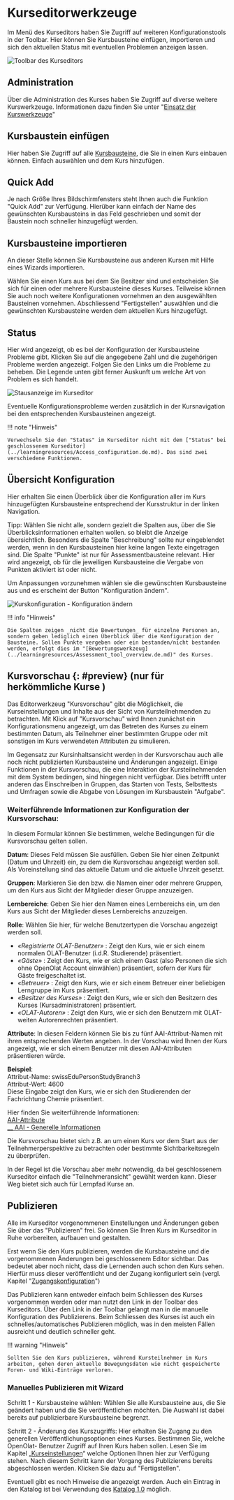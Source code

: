 # Kurseditorwerkzeuge

Im Menü des Kurseditors haben Sie Zugriff auf weiteren Konfigurationstools in der Toolbar. Hier können Sie Kursbausteine einfügen, importieren und sich den aktuellen Status mit eventuellen Problemen anzeigen lassen.  

![Toolbar des Kurseditors](assets/Menu_Kurseditor18.jpg)

## Administration

Über die Administration des Kurses haben Sie Zugriff auf diverse weitere Kurswerkzeuge. Informationen dazu
finden Sie unter "[Einsatz der Kurswerkzeuge](../learningresources/Using_Course_Tools.de.md)"


## Kursbaustein einfügen

Hier haben Sie Zugriff auf alle [Kursbausteine](Course_Elements.de.md), die Sie in einen Kurs einbauen können. Einfach auswählen und dem Kurs hinzufügen.

## Quick Add

Je nach Größe Ihres Bildschirmfensters steht Ihnen auch die Funktion "Quick Add" zur Verfügung. Hierüber kann einfach der Name des gewünschten Kursbausteins in das Feld geschrieben und somit der Baustein noch schneller hinzugefügt werden. 

## Kursbausteine importieren

An dieser Stelle können Sie Kursbausteine aus anderen Kursen mit Hilfe eines Wizards importieren. 

Wählen Sie einen Kurs aus bei dem Sie Besitzer sind und entscheiden Sie sich für einen oder mehrere Kursbausteine dieses Kurses. Teilweise können Sie auch noch weitere Konfigurationen vornehmen an den ausgewählten Bausteinen vornehmen. Abschliessend "Fertigstellen" auswählen und die gewünschten Kursbausteine werden dem aktuellen Kurs hinzugefügt. 

## Status

Hier wird angezeigt, ob es bei der Konfiguration der Kursbausteine Probleme
gibt. Klicken Sie auf die angegebene Zahl und die zugehörigen Probleme werden
angezeigt. Folgen Sie den Links um die Probleme zu beheben. Die Legende unten gibt ferner Auskunft um welche Art
von Problem es sich handelt.

![Stausanzeige im Kurseditor](assets/Status_18.jpg)

Eventuelle Konfigurationsprobleme werden zusätzlich in der Kursnavigation bei den entsprechenden Kursbausteinen angezeigt.

!!! note "Hinweis"

    Verwechseln Sie den "Status" im Kurseditor nicht mit dem ["Status" bei geschlossenem Kurseditor](../learningresources/Access_configuration.de.md). Das sind zwei verschiedene Funktionen.

## Übersicht Konfiguration

Hier erhalten Sie einen Überblick über die Konfiguration aller im Kurs
hinzugefügten Kursbausteine entsprechend der Kursstruktur in der linken
Navigation. 

Tipp: Wählen Sie nicht alle, sondern gezielt die Spalten aus, über die Sie Überblicksinformationen erhalten wollen. so bleibt die Anzeige übersichtlich. 
Besonders die Spalte "Beschreibung" sollte
nur eingeblendet werden, wenn in den Kursbausteinen hier keine langen Texte
eingetragen sind. Die Spalte "Punkte" ist nur für Assessmentbausteine relevant. Hier wird angezeigt, ob für die jeweiligen Kursbausteine die Vergabe von Punkten
aktiviert ist oder nicht.

Um Anpassungen vorzunehmen wählen sie die gewünschten Kursbausteine aus und es erscheint der Button "Konfiguration ändern".

![Kurskonfiguration - Konfiguration ändern](assets/Kurseditor_Konfiguration_aendern.png)

!!! info "Hinweis"

    Die Spalten zeigen _nicht die Bewertungen_ für einzelne Personen an, sondern geben lediglich einen Überblick über die Konfiguration der Bausteine. Sollen Punkte vergeben oder ein bestanden/nicht bestanden werden, erfolgt dies im "[Bewertungswerkzeug](../learningresources/Assessment_tool_overview.de.md)" des Kurses.


## Kursvorschau {: #preview} (nur für herkömmliche Kurse )

Das Editorwerkzeug "Kursvorschau" gibt  die Möglichkeit, die Kurseinstellungen und Inhalte aus der Sicht von Kursteilnehmenden zu betrachten. Mit Klick auf "Kursvorschau" wird Ihnen zunächst ein
Konfigurationsmenu angezeigt, um das Betreten des Kurses zu einem bestimmten
Datum, als Teilnehmer einer bestimmten Gruppe oder mit sonstigen im Kurs
verwendeten Attributen zu simulieren.

Im Gegensatz zur Kursinhaltsansicht werden in der Kursvorschau auch alle noch
nicht publizierten Kursbausteine und Änderungen angezeigt. Einige Funktionen
in der Kursvorschau, die eine Interaktion der Kursteilnehmenden mit dem System
bedingen, sind hingegen nicht verfügbar. Dies betrifft unter anderen das
Einschreiben in Gruppen, das Starten von Tests, Selbsttests und Umfragen sowie
die Abgabe von Lösungen im Kursbaustein "Aufgabe".

### Weiterführende Informationen zur Konfiguration der Kursvorschau:

In diesem Formular können Sie bestimmen, welche Bedingungen für die
Kursvorschau gelten sollen.  
  
**Datum**: Dieses Feld müssen Sie ausfüllen. Geben Sie hier einen Zeitpunkt
(Datum und Uhrzeit) ein, zu dem die Kursvorschau angezeigt werden soll. Als
Voreinstellung sind das aktuelle Datum und die aktuelle Uhrzeit gesetzt.  
  
**Gruppen**: Markieren Sie den bzw. die Namen einer oder mehrere Gruppen, um
den Kurs aus Sicht der Mitglieder dieser Gruppe anzuzeigen.  
  
**Lernbereiche**: Geben Sie hier den Namen eines Lernbereichs ein, um den Kurs
aus Sicht der Mitglieder dieses Lernbereichs anzuzeigen.  
  
**Rolle**: Wählen Sie hier, für welche Benutzertypen die Vorschau angezeigt
werden soll.

  *  _«Registrierte OLAT-Benutzer»_ : Zeigt den Kurs, wie er sich einem normalen OLAT-Benutzer (i.d.R. Studierende) präsentiert.
  *  _«Gäste»_ : Zeigt den Kurs, wie er sich einem Gast (also Personen die sich ohne OpenOlat Account einwählen) präsentiert, sofern der Kurs für Gäste freigeschaltet ist.
  *  _«Betreuer»_ : Zeigt den Kurs, wie er sich einem Betreuer einer beliebigen Lerngruppe im Kurs präsentiert.
  *  _«Besitzer des Kurses»_ : Zeigt den Kurs, wie er sich den Besitzern des Kurses (Kursadministratoren) präsentiert.
  *  _«OLAT-Autoren»_ : Zeigt den Kurs, wie er sich den Benutzern mit OLAT-weiten Autorenrechten präsentiert.

 **Attribute**: In diesen Feldern können Sie bis zu fünf AAI-Attribut-Namen
mit ihren entsprechenden Werten angeben. In der Vorschau wird Ihnen der Kurs
angezeigt, wie er sich einem Benutzer mit diesen AAI-Attributen präsentieren
würde.  
  
**Beispiel**:  
Attribut-Name: swissEduPersonStudyBranch3  
Attribut-Wert: 4600  
Diese Eingabe zeigt den Kurs, wie er sich den Studierenden der Fachrichtung
Chemie präsentiert.  
  
Hier finden Sie weiterführende Informationen:  
[AAI-Attribute ](Access_Restrictions_in_the_Expert_Mode.de.md)  
[__ AAI - Generelle Informationen](http://www.switch.ch/aai/)

Die Kursvorschau bietet sich z.B. an um einen Kurs vor dem Start aus der
Teilnehmerperspektive zu betrachten oder bestimmte Sichtbarkeitsregeln zu
überprüfen.

In der Regel ist die Vorschau aber mehr notwendig, da bei geschlossenem Kurseditor einfach die "Teilnehmeransicht" gewählt werden kann. Dieser Weg bietet sich auch für Lernpfad Kurse an.

## Publizieren

Alle im Kurseditor vorgenommenen Einstellungen und Änderungen geben Sie über
das "Publizieren" frei. So können Sie Ihren Kurs im Kurseditor in Ruhe
vorbereiten, aufbauen und gestalten.

 Erst wenn Sie den Kurs publizieren, werden die Kursbausteine und die vorgenommenen Änderungen bei geschlossenem Editor sichtbar. Das bedeutet aber noch
nicht, dass die Lernenden auch schon den Kurs sehen. Hierfür muss dieser
veröffentlicht und der Zugang konfiguriert sein (vergl. Kapitel
"[Zugangskonfiguration](Access_configuration.de.md)")

Das Publizieren kann entweder einfach beim Schliessen des Kurses vorgenommen werden oder man nutzt den Link in der Toolbar des Kurseditors. Über den Link in der Toolbar gelangt man in die manuelle Konfiguration des Publizierens. Beim Schliessen des Kurses ist auch ein schnelles/automatisches Publizieren möglich, was in den meisten Fällen ausreicht und deutlich schneller geht. 

!!! warning "Hinweis"

    Sollten Sie den Kurs publizieren, während Kursteilnehmer im Kurs arbeiten, gehen deren aktuelle Bewegungsdaten wie nicht gespeicherte Foren- und Wiki-Einträge verloren.
    
### Manuelles Publizieren mit Wizard

Schritt 1 - Kursbausteine wählen: Wählen Sie alle Kursbausteine aus, die Sie geändert haben und die Sie veröffentlichen möchten. Die Auswahl ist dabei bereits auf publizierbare Kursbausteine begrenzt.

Schritt 2 - Änderung des Kurszugriffs: Hier erhalten Sie Zugang zu den generellen
Veröffentlichungsoptionen eines Kurses. Bestimmen Sie, welche OpenOlat-
Benutzer Zugriff auf Ihren Kurs haben sollen. Lesen Sie im Kapitel
„[Kurseinstellungen](Course_Settings.de.md)“ welche  Optionen Ihnen hier zur
Verfügung stehen. Nach diesem Schritt kann der Vorgang des Publizierens
bereits abgeschlossen werden. Klicken Sie dazu auf "Fertigstellen".

Eventuell gibt es noch Hinweise die angezeigt werden. Auch ein Eintrag in den Katalog ist bei Verwendung des [Katalog 1.0](../area_modules/catalog1.0.de.md) möglich.



  

  


